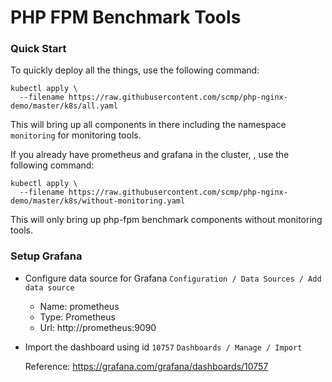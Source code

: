 # PHP FPM Benchmark Tools

### Quick Start

To quickly deploy all the things, use the following command: 

```
kubectl apply \
  --filename https://raw.githubusercontent.com/scmp/php-nginx-demo/master/k8s/all.yaml
```

This will bring up all components in there including the namespace `monitoring` for monitoring tools.


If you already have prometheus and grafana in the cluster, , use the following command:

```
kubectl apply \
  --filename https://raw.githubusercontent.com/scmp/php-nginx-demo/master/k8s/without-monitoring.yaml
```

This will only bring up php-fpm benchmark components without monitoring tools.

### Setup Grafana

- Configure data source for Grafana
  `Configuration / Data Sources / Add data source`

  - Name: prometheus
  - Type: Prometheus
  - Url: http://prometheus:9090


- Import the dashboard using id `10757` 
  `Dashboards / Manage / Import`

  Reference: https://grafana.com/grafana/dashboards/10757